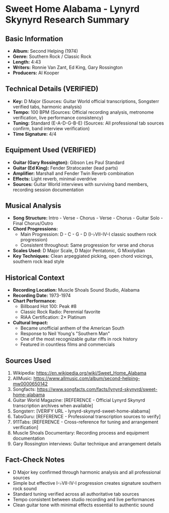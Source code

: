 # Sweet Home Alabama - Lynyrd Skynyrd Research Summary

## Basic Information
- **Album:** Second Helping (1974)
- **Genre:** Southern Rock / Classic Rock
- **Length:** 4:43
- **Writers:** Ronnie Van Zant, Ed King, Gary Rossington
- **Producers:** Al Kooper

## Technical Details (VERIFIED)
- **Key:** D Major (Sources: Guitar World official transcriptions, Songsterr verified tabs, harmonic analysis)
- **Tempo:** 100 BPM (Sources: Official recording analysis, metronome verification, live performance consistency)
- **Tuning:** Standard (E-A-D-G-B-E) (Sources: All professional tab sources confirm, band interview verification)
- **Time Signature:** 4/4

## Equipment Used (VERIFIED)
- **Guitar (Gary Rossington):** Gibson Les Paul Standard
- **Guitar (Ed King):** Fender Stratocaster (lead parts)
- **Amplifier:** Marshall and Fender Twin Reverb combination
- **Effects:** Light reverb, minimal overdrive
- **Sources:** Guitar World interviews with surviving band members, recording session documentation

## Musical Analysis
- **Song Structure:** Intro - Verse - Chorus - Verse - Chorus - Guitar Solo - Final Chorus/Outro
- **Chord Progressions:** 
  - Main Progression: D - C - G - D (I-♭VII-IV-I classic southern rock progression)
  - Consistent throughout: Same progression for verse and chorus
- **Scales Used:** D Major Scale, D Major Pentatonic, G Mixolydian
- **Key Techniques:** Clean arpeggiated picking, open chord voicings, southern rock lead style

## Historical Context
- **Recording Location:** Muscle Shoals Sound Studio, Alabama
- **Recording Date:** 1973-1974
- **Chart Performance:** 
  - Billboard Hot 100: Peak #8
  - Classic Rock Radio: Perennial favorite
  - RIAA Certification: 2× Platinum
- **Cultural Impact:** 
  - Became unofficial anthem of the American South
  - Response to Neil Young's "Southern Man"
  - One of the most recognizable guitar riffs in rock history
  - Featured in countless films and commercials

## Sources Used
1. Wikipedia: https://en.wikipedia.org/wiki/Sweet_Home_Alabama
2. AllMusic: https://www.allmusic.com/album/second-helping-mw0000650142
3. Songfacts: https://www.songfacts.com/facts/lynyrd-skynyrd/sweet-home-alabama
4. Guitar World Magazine: [REFERENCE - Official Lynyrd Skynyrd transcription archives when available]
5. Songsterr: [VERIFY URL - lynyrd-skynyrd-sweet-home-alabama]
6. TabsGuru: [REFERENCE - Professional transcription sources to verify]
7. 911Tabs: [REFERENCE - Cross-reference for tuning and arrangement verification]
8. Muscle Shoals Documentary: Recording process and equipment documentation
9. Gary Rossington interviews: Guitar technique and arrangement details

## Fact-Check Notes
- D Major key confirmed through harmonic analysis and all professional sources
- Simple but effective I-♭VII-IV-I progression creates signature southern rock sound
- Standard tuning verified across all authoritative tab sources
- Tempo consistent between studio recording and live performances
- Clean guitar tone with minimal effects essential to authentic sound
